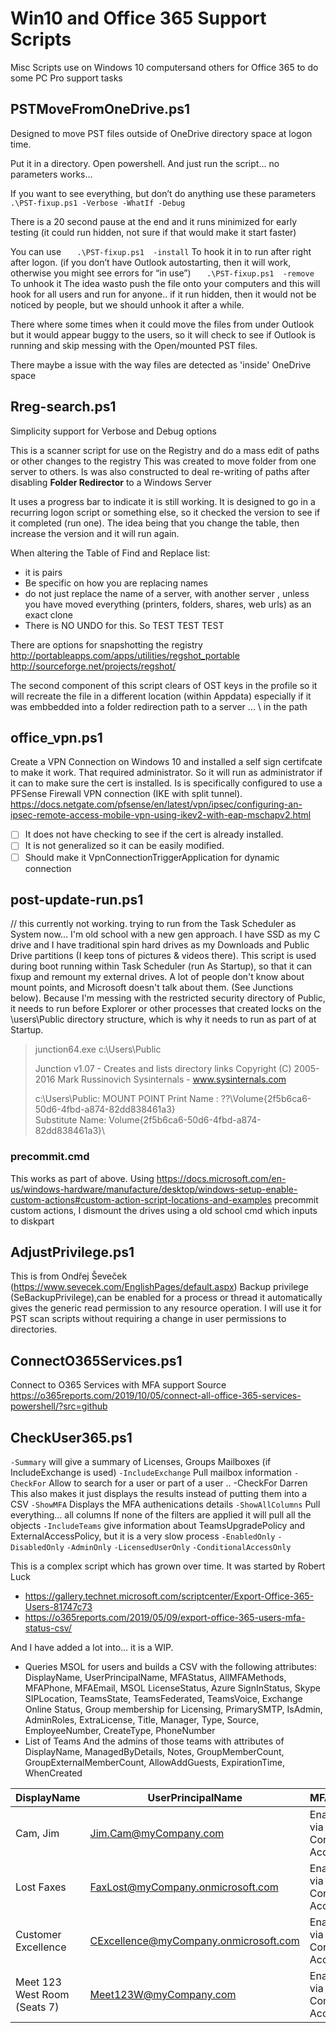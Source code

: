 # Win10 and Office 365 Support Scripts
Misc Scripts use on Windows 10 computersand others for Office 365 to do some PC Pro support tasks


## __PSTMoveFromOneDrive.ps1__
 Designed to move PST files outside of OneDrive directory space at logon time.
 
 Put it in a directory. Open powershell.  And just run the script… no parameters works… 

If you want to see everything, but don’t do anything use these parameters
 `   .\PST-fixup.ps1 -Verbose -WhatIf -Debug` 

There is a 20 second pause at the end and it runs minimized for early testing (it could run hidden, not sure if that would make it start faster)

You can use 
`   .\PST-fixup.ps1  -install`
To hook it in to run after right after logon.  (if you don’t have Outlook autostarting, then it will work, otherwise you might see errors for “in use”)
`   .\PST-fixup.ps1  -remove`
To unhook it
The idea wasto push the file onto your computers and this will hook for all users and run for anyone..   if it run hidden, then it would not be noticed by people, but we should unhook it after a while.

There where some times when it could move the files from under Outlook but it would appear buggy to the users, so it will check to see if Outlook is running and skip messing with the Open/mounted PST files.

There maybe a issue with the way files are detected as 'inside' OneDrive space
 
## __Rreg-search.ps1__

Simplicity support for Verbose and Debug options

This is a scanner script for use on the Registry and do a mass edit of paths or other changes to the registry
This was created to move folder from one server to others.
Is was also constructed to deal re-writing of paths after disabling __Folder Redirector__ to a Windows Server

It uses a progress bar to indicate it is still working.
It is designed to go in a recurring logon script or something else, so it checked the version to see if it completed (run one).  The idea being that you change the table, then increase the version and it will run again.

When altering the Table of Find and Replace list:
  - it is pairs
  - Be specific on how you are replacing names
  - do not just replace the name of a server, with another server , unless you have moved everything (printers, folders, shares, web urls) as an exact clone
  - There is NO UNDO for this.  So TEST TEST TEST

There are options for snapshotting the registry
     http://portableapps.com/apps/utilities/regshot_portable
       http://sourceforge.net/projects/regshot/

The second component of this script clears of OST keys in the profile so it will recreate the file in a different location (within Appdata) especially if it was embbedded into a folder redirection path to a server ... \\ in the path

## __office_vpn.ps1__  
Create a VPN Connection on Windows 10 and installed a self sign certifcate to make it work.  That required administrator.  So it will run as administrator if it can to make sure the cert is installed.  Is is specifically configured to use a PFSense Firewall VPN connection (IKE with split tunnel).  https://docs.netgate.com/pfsense/en/latest/vpn/ipsec/configuring-an-ipsec-remote-access-mobile-vpn-using-ikev2-with-eap-mschapv2.html 

- [ ] It does not have checking to see if the cert is already installed.  
- [ ] It is not generalized so it can be easily modified.
- [ ] Should make it VpnConnectionTriggerApplication for dynamic connection

## __post-update-run.ps1__
// this currently not working.  trying to run from the Task Scheduler as System now...
I'm old school with a new gen approach. I have SSD as my C drive and I have traditional spin hard drives as my Downloads and Public Drive partitions (I keep tons of pictures & videos there).  This script is used during boot running within Task Scheduler (run As Startup), so that it can fixup and remount my external drives.  A lot of people don't know about mount points, and Microsoft doesn't talk about them.  (See Junctions below).  Because I'm messing with the restricted security directory of Public, it needs to run before Explorer or other processes that created locks on the \users\Public directory structure, which is why it needs to run as part of at Startup.

>junction64.exe c:\Users\Public
>
>Junction v1.07 - Creates and lists directory links
>Copyright (C) 2005-2016 Mark Russinovich
>Sysinternals - www.sysinternals.com
>
>c:\Users\Public: MOUNT POINT
>   Print Name     : \??\Volume{2f5b6ca6-50d6-4fbd-a874-82dd838461a3}\
>   Substitute Name: Volume{2f5b6ca6-50d6-4fbd-a874-82dd838461a3}\ 


### precommit.cmd
This works as part of above.  Using https://docs.microsoft.com/en-us/windows-hardware/manufacture/desktop/windows-setup-enable-custom-actions#custom-action-script-locations-and-examples precommit custom actions, I dismount the drives using a old school cmd which inputs to diskpart

## __AdjustPrivilege.ps1__
This is from Ondřej Ševeček (https://www.sevecek.com/EnglishPages/default.aspx)
Backup privilege (SeBackupPrivilege),can be enabled for a process or thread it automatically gives the generic read permission to any resource operation.  I will use it for PST scan scripts without requiring a change in user permissions to directories.


## ConnectO365Services.ps1
Connect to O365 Services with MFA support
Source https://o365reports.com/2019/10/05/connect-all-office-365-services-powershell/?src=github


## CheckUser365.ps1
 
`-Summary`            will give a summary of Licenses, Groups Mailboxes (if IncludeExchange is used)
`-IncludeExchange`    Pull mailbox information
`-CheckFor`           Allow to search for a user or part of a user  ..  -CheckFor Darren
                      This also makes it just displays the results instead of putting them into a CSV
`-ShowMFA`            Displays the MFA authenications details
`-ShowAllColumns`     Pull everything... all columns
                      If none of the filters are applied it will pull all the objects
`-IncludeTeams`       give information about TeamsUpgradePolicy and ExternalAccessPolicy, but it is a very slow process
`-EnabledOnly`
`-DisabledOnly`
`-AdminOnly`
`-LicensedUserOnly`
`-ConditionalAccessOnly`


This is a complex script which has grown over time.  It was started by Robert Luck 
- https://gallery.technet.microsoft.com/scriptcenter/Export-Office-365-Users-81747c73
- https://o365reports.com/2019/05/09/export-office-365-users-mfa-status-csv/

And I have added a lot into... it is a WIP.
- Queries MSOL for users and builds a CSV with the following attributes:
DisplayName, UserPrincipalName, MFAStatus, AllMFAMethods, MFAPhone, MFAEmail, MSOL LicenseStatus, 
Azure SignInStatus, Skype SIPLocation, TeamsState, TeamsFederated,  TeamsVoice, Exchange Online Status, Group membership for Licensing, PrimarySMTP,
IsAdmin, AdminRoles, ExtraLicense, Title, Manager, Type, Source, EmployeeNumber, CreateType, PhoneNumber
- List of Teams And the admins of those teams with attributes of 
DisplayName, ManagedByDetails, Notes, GroupMemberCount, GroupExternalMemberCount, AllowAddGuests, ExpirationTime, WhenCreated

| DisplayName | UserPrincipalName | MFAStatus | ActivationStatus | DefaultMFAMethod | AllMFAMethods | MFAPhone | MFAEmail | LicenseStatus | SignInStatus | SIPLocation | TeamsState | TeamsFederated | TeamsVoice | ExOStatus | ExODetails | E5Licensed | SpecialGroups | PrimarySMTP | IsAdmin | AdminRoles | ExtraLicense | Title | Manager | Type | Source | EmployeeNumber | CreateType | PhoneNumber | GroupCount |
| --- | --- | --- | --- | --- | --- | --- | --- | --- | --- | --- | --- | --- | --- | --- | --- | --- | --- | --- | --- | --- | --- | --- | --- | --- | --- | --- | --- | --- | --- |
| Cam, Jim | Jim.Cam@myCompany.com | Enabled via Conditional Access | Yes | PhoneAppNotification | PhoneAppOTP,PhoneAppNotification | - | - | TRUE | Allowed | TeamsOnly |  |  | Microsoft365AudioConferencing(Success), Microsoft365PhoneSystem(Success) | Online | UserMailbox/UserMailbox | TRUE |  | jim.cam@myCompany.com | - | - | InTune365(PendingActivation), FlowViral(Success), PowerAppsViral2(Success), FlowViral(Success) | Front Line Support | James, Dave | Member | WindowsAD | 104xxx |  | 555-555-1212 | 62 |
| Lost Faxes  | FaxLost@myCompany.onmicrosoft.com | Enabled via Conditional Access | No | - | - | - | - | FALSE | Allowed |  |  |  |  | Nobox |  | - | - | FaxLost@myCompany.onmicrosoft.com | - | - |  |  | - | Member | WindowsAD |  |  |  | 0 |
| Customer Excellence | CExcellence@myCompany.onmicrosoft.com | Enabled via Conditional Access | No | - | - | - | - | FALSE | Denied |  |  |  |  | Shared Mailbox | UserMailbox/SharedMailbox | - | - | cexcellence@myCompany.com | - | - |  |  | - | Member | WindowsAD |  |  |  | 0 |
| Meet 123 West Room (Seats 7) | Meet123W@myCompany.com | Enabled via Conditional Access | No | - | - | - | - | TRUE | Denied |  |  |  | Microsoft365PhoneSystem(Success), Microsoft365AudioConferencing(Success) | Room Mailbox | UserMailbox/RoomMailbox | - | - | meet123w@myCompany.com | - | - |  |  | - | Member | WindowsAD |  |  | 555-555-1233 | 2|


